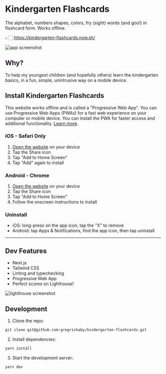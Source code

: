 # Kindergarten Flashcards

The alphabet, numbers shapes, colors, fry (sight) words (and goo!) in flashcard form. Works offline.

👉🏻 https://kindergarten-flashcards.now.sh/

![app screenshot](https://dl.dropbox.com/s/rrqe1sss5ywacay/kapture%202020-06-17%20at%2016.39.28.gif?dl=0)

## Why?

To help my youngest children (and hopefully others) learn the kindergarten basics, in a fun, simple, unintrusive way on a mobile device.

## Install Kindergarten Flashcards

This website works offline and is called a "Progressive Web App". You can use Progressive Web Apps (PWAs) for a fast web experience on your computer or mobile device. You can install the PWA for faster access and additional functionality. [Learn more](https://support.google.com/chrome/answer/9658361?co=GENIE.Platform%3DAndroid&hl=en&oco=0).

### iOS - Safari Only

1. [Open the website](https://kindergarten-flashcards.now.sh/) on your device
2. Tap the Share icon
3. Tap "Add to Home Screen"
4. Tap "Add" again to install

### Android - Chrome

1. [Open the website](https://kindergarten-flashcards.now.sh/) on your device
2. Tap the Share icon
3. Tap "Add to Home Screen"
4. Follow the onscreen instructions to install

### Uninstall

- iOS: long-press on the app icon, tap the "X" to remove
- Android: tap Apps & Notifications, find the app icon, then tap uninstall

---

## Dev Features

- Next.js
- Tailwind CSS
- Linting and typechecking
- Progressive Web App
- Perfect scores on Lighthouse!

![lighthouse screenshot](https://dl.dropbox.com/s/6gbmh6yboz6thi2/kapture%202020-06-17%20at%2016.36.35.gif?dl=0)

## Development

1. Clone the repo:

```bash
git clone git@github.com:gregrickaby/kindergarten-flashcards.git
```

2. Install dependencies:

```bash
yarn install
```

3. Start the development server:

```bash
yarn dev
```
